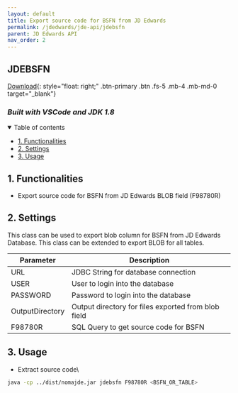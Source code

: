 ```yaml
---
layout: default
title: Export source code for BSFN from JD Edwards
permalink: /jdedwards/jde-api/jdebsfn
parent: JD Edwards API
nav_order: 2
---
```


## JDEBSFN  <!-- omit in toc -->
[Download](https://github.com/fblettner/jde-nomajde){: style="float: right;" .btn-primary .btn .fs-5 .mb-4 .mb-md-0 target="_blank"}
### *Built with VSCode and JDK 1.8*  <!-- omit in toc -->

<details open markdown="block">
  <summary>
    Table of contents
  </summary>

- [1. Functionalities](#1-functionalities)
- [2. Settings](#2-settings)
- [3. Usage](#3-usage)
</details>


## 1. Functionalities
- Export source code for BSFN from JD Edwards BLOB field (F98780R)

## 2. Settings
This class can be used to export blob column for BSFN from JD Edwards Database. This class can be extended to export BLOB for all tables.

| Parameter       | Description                                         |
|-----------------|-----------------------------------------------------|
| URL             | JDBC String for database connection                 |
| USER            | User to login into the database                     |
| PASSWORD        | Password to login into the database                 |
| OutputDirectory | Output directory for files exported from blob field |
| F98780R         | SQL Query to get source code for BSFN               |

## 3. Usage
- Extract source code\
```bash
java -cp ../dist/nomajde.jar jdebsfn F98780R <BSFN_OR_TABLE>
```
